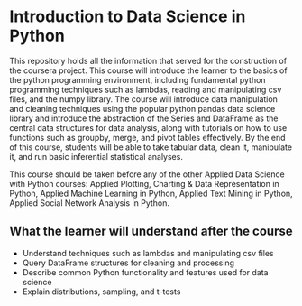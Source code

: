 # Introduction to Data Science in Python

This repository holds all the information that served for the construction of the coursera project. This course will introduce the learner to the basics of the python programming environment, including fundamental python programming techniques such as lambdas, reading and manipulating csv files, and the numpy library. The course will introduce data manipulation and cleaning techniques using the popular python pandas data science library and introduce the abstraction of the Series and DataFrame as the central data structures for data analysis, along with tutorials on how to use functions such as groupby, merge, and pivot tables effectively. By the end of this course, students will be able to take tabular data, clean it, manipulate it, and run basic inferential statistical analyses.

This course should be taken before any of the other Applied Data Science with Python courses: Applied Plotting, Charting & Data Representation in Python, Applied Machine Learning in Python, Applied Text Mining in Python, Applied Social Network Analysis in Python.

## What the learner will understand after the course ##

  * Understand techniques such as lambdas and manipulating csv files  
  * Query DataFrame structures for cleaning and processing
  * Describe common Python functionality and features used for data science
  * Explain distributions, sampling, and t-tests
